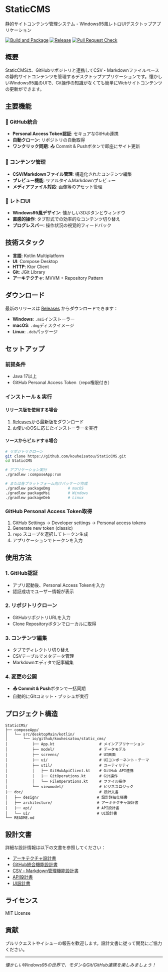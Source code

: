 # StaticCMS

静的サイトコンテンツ管理システム - Windows95風レトロUIデスクトップアプリケーション

[![Build and Package](https://github.com/kouheisatou/StaticCMS/actions/workflows/build.yml/badge.svg)](https://github.com/kouheisatou/StaticCMS/actions/workflows/build.yml)
[![Release](https://github.com/kouheisatou/StaticCMS/actions/workflows/release.yml/badge.svg)](https://github.com/kouheisatou/StaticCMS/actions/workflows/release.yml)
[![Pull Request Check](https://github.com/kouheisatou/StaticCMS/actions/workflows/pr.yml/badge.svg)](https://github.com/kouheisatou/StaticCMS/actions/workflows/pr.yml)

## 概要

StaticCMSは、GitHubリポジトリと連携してCSV・Markdownファイルベースの静的サイトコンテンツを管理するデスクトップアプリケーションです。懐かしいWindows95風のUIで、Git操作の知識がなくても簡単にWebサイトコンテンツの更新ができます。

## 主要機能

### 🔐 GitHub統合
- **Personal Access Token認証**: セキュアなGitHub連携
- **自動クローン**: リポジトリの自動取得
- **ワンクリック同期**: 📤 Commit & Pushボタンで即座にサイト更新

### 📁 コンテンツ管理
- **CSV/Markdownファイル管理**: 構造化されたコンテンツ編集
- **プレビュー機能**: リアルタイムMarkdownプレビュー
- **メディアファイル対応**: 画像等のアセット管理

### 🎨 レトロUI
- **Windows95風デザイン**: 懐かしい3Dボタンとウィンドウ
- **直感的操作**: タブ形式での効率的なコンテンツ切り替え
- **プログレスバー**: 操作状況の視覚的フィードバック

## 技術スタック

- **言語**: Kotlin Multiplatform
- **UI**: Compose Desktop
- **HTTP**: Ktor Client
- **Git**: JGit Library
- **アーキテクチャ**: MVVM + Repository Pattern

## ダウンロード

最新のリリースは [Releases](https://github.com/kouheisatou/StaticCMS/releases) からダウンロードできます：

- **Windows**: `.msi`インストーラー
- **macOS**: `.dmg`ディスクイメージ  
- **Linux**: `.deb`パッケージ

## セットアップ

### 前提条件
- Java 17以上
- GitHub Personal Access Token（repo権限付き）

### インストール & 実行

#### リリース版を使用する場合
1. [Releases](https://github.com/kouheisatou/StaticCMS/releases)から最新版をダウンロード
2. お使いのOSに応じたインストーラーを実行

#### ソースからビルドする場合
```bash
# リポジトリクローン
git clone https://github.com/kouheisatou/StaticCMS.git
cd StaticCMS

# アプリケーション実行
./gradlew :composeApp:run

# または各プラットフォーム向けパッケージ作成
./gradlew packageDmg        # macOS
./gradlew packageMsi        # Windows  
./gradlew packageDeb        # Linux
```

### GitHub Personal Access Token取得
1. GitHub Settings → Developer settings → Personal access tokens
2. Generate new token (classic)
3. `repo` スコープを選択してトークン生成
4. アプリケーションでトークンを入力

## 使用方法

### 1. GitHub認証
- アプリ起動後、Personal Access Tokenを入力
- 認証成功でユーザー情報が表示

### 2. リポジトリクローン
- GitHubリポジトリURLを入力
- Clone Repositoryボタンでローカルに取得

### 3. コンテンツ編集
- タブでディレクトリ切り替え
- CSVテーブルでメタデータ管理
- Markdownエディタで記事編集

### 4. 変更の公開
- **📤 Commit & Push**ボタンで一括同期
- 自動的にGitコミット・プッシュが実行

## プロジェクト構造

```
StaticCMS/
├── composeApp/
│   └── src/desktopMain/kotlin/
│       └── io/github/kouheisatou/static_cms/
│           ├── App.kt                    # メインアプリケーション
│           ├── model/                    # データモデル
│           ├── screens/                  # UI画面
│           ├── ui/                       # UIコンポーネント・テーマ
│           ├── util/                     # ユーティリティ
│           │   ├── GitHubApiClient.kt    # GitHub API連携
│           │   ├── GitOperations.kt      # Git操作
│           │   └── FileOperations.kt     # ファイル操作
│           └── viewmodel/                # ビジネスロジック
├── doc/                                  # 設計文書
│   ├── design/                          # 設計詳細仕様書
│   ├── architecture/                    # アーキテクチャ設計書
│   ├── api/                             # API設計書
│   └── ui/                              # UI設計書
└── README.md
```

## 設計文書

詳細な設計情報は以下の文書を参照してください：

- [アーキテクチャ設計書](doc/architecture/アーキテクチャ設計書_StaticCMS_v1.0.md)
- [GitHub統合機能設計書](doc/design/設計詳細仕様書_GitHub統合機能_v1.0.md)
- [CSV・Markdown管理機能設計書](doc/design/設計詳細仕様書_CSV・Markdown管理機能_v1.0.md)
- [API設計書](doc/api/API設計書_StaticCMS_v1.0.md)
- [UI設計書](doc/ui/UI設計書_Windows95レトロUI_v1.0.md)

## ライセンス

MIT License

## 貢献

プルリクエストやイシューの報告を歓迎します。設計文書に従って開発にご協力ください。

---

*懐かしいWindows95の世界で、モダンなGit/GitHub連携を楽しみましょう！*
